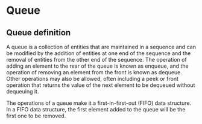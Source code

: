 # Queue

## Queue definition

A queue is a collection of entities that are maintained in a sequence and can be modified by the addition of entities at one end of the sequence and the removal of entities from the other end of the sequence. The operation of adding an element to the rear of the queue is known as enqueue, and the operation of removing an element from the front is known as dequeue. Other operations may also be allowed, often including a peek or front operation that returns the value of the next element to be dequeued without dequeuing it.

The operations of a queue make it a first-in-first-out (FIFO) data structure. In a FIFO data structure, the first element added to the queue will be the first one to be removed.
